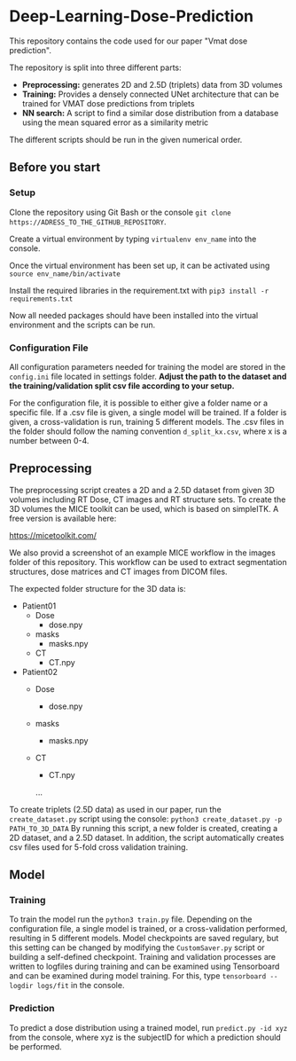# Deep-Learning-Dose-Prediction

This repository contains the code used for our paper "Vmat dose prediction".

The repository is split into three different parts:

- **Preprocessing:** generates 2D and 2.5D (triplets) data from 3D volumes
- **Training:** Provides a densely connected UNet architecture that can be trained for VMAT dose predictions from triplets
- **NN search:** A script to find a similar dose distribution from a database using the mean squared error as a similarity metric

The different scripts should be run in the given numerical order.

## Before you start

### Setup

Clone the repository using Git Bash or the console  ``git clone https://ADRESS_TO_THE_GITHUB_REPOSITORY``. <br>

Create a virtual environment by typing ``virtualenv env_name`` into the console.

Once the virtual environment has been set up, it can be activated using ``source env_name/bin/activate``

Install the required libraries in the requirement.txt with  ``pip3 install -r requirements.txt``

Now all needed packages should have been installed into the virtual environment and the scripts can be run.

### Configuration File

All configuration parameters needed for training the model are stored in the ``config.ini`` file located in settings folder.
**Adjust the path to the dataset and the training/validation split csv file according to your setup.**

For the configuration file, it is possible to either give a folder name or a specific file.
If a .csv file is given, a single model will be trained. If a folder is given, a cross-validation is run, training 5 different models. The .csv files in the folder should follow the naming convention ``d_split_kx.csv``, where x is a number between 0-4.

## Preprocessing

The preprocessing script creates a 2D and a 2.5D dataset from given 3D volumes including RT Dose, CT images and RT structure sets.
To create the 3D volumes the MICE toolkit can be used, which is based on simpleITK. A free version is available here:

https://micetoolkit.com/

We also provid a screenshot of an example MICE workflow in the images folder of this repository. This workflow can be used to extract segmentation structures, dose matrices and CT images from DICOM files.

The expected folder structure for the 3D data is:
- Patient01
  - Dose
    - dose.npy   
  - masks
    - masks.npy 
  - CT   
    - CT.npy 
- Patient02
  - Dose
    - dose.npy   
  - masks
    - masks.npy 
  - CT   
    - CT.npy 
    
    ...

To create triplets (2.5D data) as used in our paper, run the ``create_dataset.py`` script using the console:
``python3 create_dataset.py -p PATH_TO_3D_DATA``
By running this script, a new folder is created, creating a 2D dataset, and a 2.5D dataset.
In addition, the script automatically creates csv files used for 5-fold cross validation training.

## Model

### Training

To train the model run the ``python3 train.py`` file. Depending on the configuration file, a single model is trained, or a cross-validation performed, resulting in 5 different models.
Model checkpoints are saved regulary, but this setting can be changed by modifying the ``CustomSaver.py`` script or building a self-defined checkpoint.
Training and validation processes are written to logfiles during training and can be examined using Tensorboard and can be examined during model training. For this, type ``tensorboard --logdir logs/fit`` in the console.

### Prediction

To predict a dose distribution using a trained model, run ``predict.py -id xyz`` from the console, where xyz is the subjectID for which a prediction should be performed.


